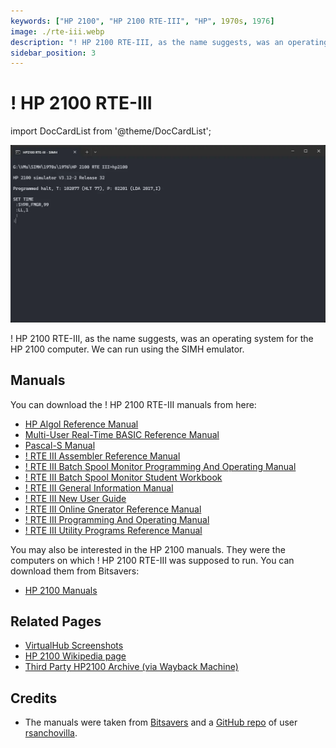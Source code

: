 ```yaml
---
keywords: ["HP 2100", "HP 2100 RTE-III", "HP", 1970s, 1976]
image: ./rte-iii.webp
description: "! HP 2100 RTE-III, as the name suggests, was an operating system for the HP 2100 computer."
sidebar_position: 3
---
```


# ! HP 2100 RTE-III

import DocCardList from '@theme/DocCardList';

![! HP 2100 RTE-III](./rte-iii.webp)

! HP 2100 RTE-III, as the name suggests, was an operating system for the HP 2100 computer. We can run using the SIMH emulator.

<DocCardList />

## Manuals

You can download the ! HP 2100 RTE-III manuals from here:

- [HP Algol Reference Manual](https://github.com/rsanchovilla/SimH_cpanel/blob/master/Manual/HP2100/RTE-III/02116-9072_HP%20ALGOL%20Nov-1976.pdf)
- [Multi-User Real-Time BASIC Reference Manual](https://github.com/rsanchovilla/SimH_cpanel/blob/master/Manual/HP2100/RTE-III/Multi_UserRealTimeBASIC_ReferenceManual_92060-90016_276pages_Apr-1981.pdf)
- [Pascal-S Manual](https://github.com/rsanchovilla/SimH_cpanel/blob/master/Manual/HP2100/RTE-III/Wirth-PascalS.pdf)
- [! RTE III Assembler Reference Manual](https://github.com/rsanchovilla/SimH_cpanel/blob/master/Manual/HP2100/RTE-III/RTE_AssemblerReferenceManual_92060-90005_117pages_Dec78.pdf)
- [! RTE III Batch Spool Monitor Programming And Operating Manual](https://github.com/rsanchovilla/SimH_cpanel/blob/master/Manual/HP2100/RTE-III/RTE_BatchSpoolMonitor_ProgrammingAndOperatingManual_92002-93001_218pages_Feb75.pdf)
- [! RTE III Batch Spool Monitor Student Workbook](https://github.com/rsanchovilla/SimH_cpanel/blob/master/Manual/HP2100/RTE-III/RTE_BatchSpoolMonitor_StudentWorkbook_22999-90026_212pages_Jun75.pdf)
- [! RTE III General Information Manual](https://bitsavers.org/pdf/hp/21xx/rteIII/92060-90009_genInfo_Feb76.pdf)
- [! RTE III New User Guide](https://bitsavers.org/pdf/hp/21xx/rteIII/92060-90012_newUsrGde_Aug78.pdf)
- [! RTE III Online Gnerator Reference Manual](https://bitsavers.org/pdf/hp/21xx/rteIII/92060-90020_onlineGen_Jul77.pdf)
- [! RTE III Programming And Operating Manual](https://github.com/rsanchovilla/SimH_cpanel/blob/master/Manual/HP2100/RTE-III/RTE-III_ProgrammingAndOperatingManual_92060-90004_270pages_Jul76.pdf)
- [! RTE III Utility Programs Reference Manual](https://bitsavers.org/pdf/hp/21xx/rteIII/92060-90017_rteUtil_Jul80.pdf)

You may also be interested in the HP 2100 manuals. They were the computers on which ! HP 2100 RTE-III was supposed to run. You can download them from Bitsavers:

- [HP 2100 Manuals](http://www.bitsavers.org/pdf/hp/21xx/)

## Related Pages

- [VirtualHub Screenshots](https://screenshots.virtualhub.eu.org/1970s/1976/rte-iii/)
- [HP 2100 Wikipedia page](https://en.wikipedia.org/wiki/HP_2100)
- [Third Party HP2100 Archive (via Wayback Machine)](https://web.archive.org/web/20160430080039/http://oscar.taurus.com/~jeff/2100/index.html)

## Credits

- The manuals were taken from [Bitsavers](http://bitsavers.org) and a [GitHub repo](https://github.com/rsanchovilla/SimH_cpanel) of user [rsanchovilla](https://github.com/rsanchovilla/SimH_cpanel).
